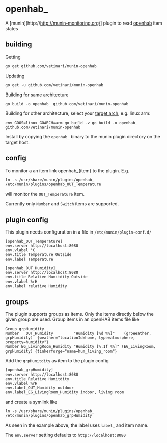 # openhab\_

A [munin](http://http://munin-monitoring.org/] plugin to read
[openhab](http://www.openhab.org/) item states

## building

Getting

    go get github.com/vetinari/munin-openhab

Updating

    go get -u github.com/vetinari/munin-openhab

Building for same architecture

    go build -o openhab_ github.com/vetinari/munin-openhab

Building for other architecture, select your
[target arch](http://dave.cheney.net/2015/08/22/cross-compilation-with-go-1-5),
e.g. linux arm:

    env GOOS=linux GOARCH=arm go build -v go build -o openhab_ github.com/vetinari/munin-openhab

Install by copying the `openhab_` binary to the munin plugin directory on
the target host.

## config

To monitor a an item link openhab\_{item} to the plugin. E.g.

    ln -s /usr/share/munin/plugins/openhab_ /etc/munin/plugins/openhab_OUT_Temperature

will monitor the `OUT_Temperature` item.

Currently only `Number` and `Switch` items are supported.

## plugin config
This plugin needs configuration in a file in `/etc/munin/plugin-conf.d/`

```
[openhab_OUT_Temperature]
env.server http://localhost:8080
env.vlabel °C
env.title Temperature Outside
env.label Temperature

[openhab_OUT_Humidity]
env.server http://localhost:8080
env.title Relative Humitdity Outside
env.vlabel %rH
env.label relative Humidity
```

## groups
The plugin supports groups as items. Only the items directly below the
given group are used. Group items in an openHAB items file like
```
Group grpHumidity
Number   OUT_Humidity         "Humidity [%d %%]"    (grpWeather, grpHumidity)  {weather="locationId=home, type=atmosphere, property=humidity"}
Number EG_LivingRoom_Humidity "Humidity [%.1f %%]" (EG_LivingRoom, grpHumidity) {tinkerforge="name=hum_living_room"}
```
Add the `grpHumitdity` as item to the plugin config
```
[openhab_grpHumidity]
env.server http://localhost:8080
env.title Relative Humitdity
env.vlabel %rH
env.label_OUT_Humidity outdoor
env.label_EG_LivingRoom_Humidity indoor, living room
```
and create a symlink like

    ln -s /usr/share/munin/plugins/openhab_ /etc/munin/plugins/openhab_grpHumidity

As seen in the example above, the label uses `label_` and item name.

The `env.server` setting defaults to `http://localhost:8080`
